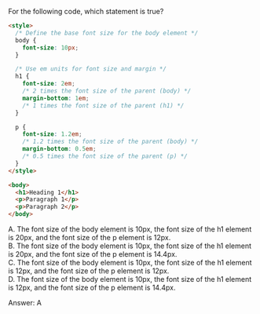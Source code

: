 For the following code, which statement is true?

```html
<style>
  /* Define the base font size for the body element */
  body {
    font-size: 10px;
  }

  /* Use em units for font size and margin */
  h1 {
    font-size: 2em;
    /* 2 times the font size of the parent (body) */
    margin-bottom: 1em;
    /* 1 times the font size of the parent (h1) */
  }

  p {
    font-size: 1.2em;
    /* 1.2 times the font size of the parent (body) */
    margin-bottom: 0.5em;
    /* 0.5 times the font size of the parent (p) */
  }
</style>

<body>
  <h1>Heading 1</h1>
  <p>Paragraph 1</p>
  <p>Paragraph 2</p>
</body>
```

A. The font size of the body element is 10px, the font size of the h1 element is 20px, and the font size of the p element is 12px.  
B. The font size of the body element is 10px, the font size of the h1 element is 20px, and the font size of the p element is 14.4px.  
C. The font size of the body element is 10px, the font size of the h1 element is 12px, and the font size of the p element is 12px.  
D. The font size of the body element is 10px, the font size of the h1 element is 12px, and the font size of the p element is 14.4px.  

Answer: A
